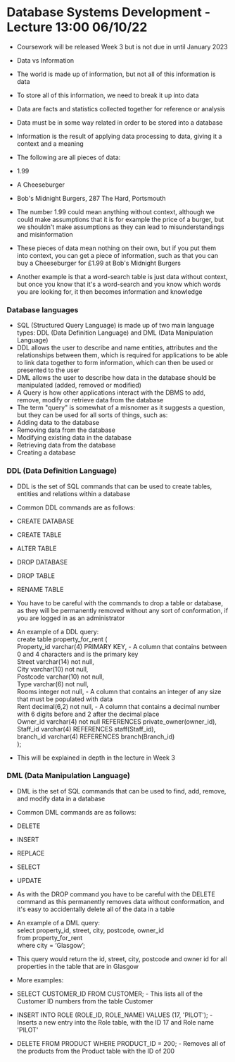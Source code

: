 # Database Systems Development - Lecture 13:00 06/10/22

- Coursework will be released Week 3 but is not due in until January 2023
  
- Data vs Information
 - The world is made up of information, but not all of this information is data
 - To store all of this information, we need to break it up into data
 - Data are facts and statistics collected together for reference or analysis
  - Data must be in some way related in order to be stored into a database
 - Information is the result of applying data processing to data, giving it a context and a meaning
 - The following are all pieces of data:
  - 1.99
  - A Cheeseburger
  - Bob's Midnight Burgers, 287 The Hard, Portsmouth
- The number 1.99 could mean anything without context, although we could make assumptions that it is for example the price of a burger, but we shouldn't make assumptions as they can lead to misunderstandings and misinformation
- These pieces of data mean nothing on their own, but if you put them into context, you can get a piece of information, such as that you can buy a Cheeseburger for £1.99 at Bob's Midnight Burgers
- Another example is that a word-search table is just data without context, but once you know that it's a word-search and you know which words you are looking for, it then becomes information and knowledge
  
### Database languages

- SQL (Structured Query Language) is made up of two main language types: DDL (Data Definition Language) and DML (Data Manipulation Language)
- DDL allows the user to describe and name entities, attributes and the relationships between them, which is required for applications to be able to link data together to form information, which can then be used or presented to the user
- DML allows the user to describe how data in the database should be manipulated (added, removed or modified)
- A Query is how other applications interact with the DBMS to add, remove, modify or retrieve data from the database
- The term "query" is somewhat of a misnomer as it suggests a question, but they can be used for all sorts of things, such as:
 - Adding data to the database
 - Removing data from the database
 - Modifying existing data in the database
 - Retrieving data from the database
 - Creating a database

### DDL (Data Definition Language)

- DDL is the set of SQL commands that can be used to create tables, entities and relations within a database
- Common DDL commands are as follows:
 - CREATE DATABASE
 - CREATE TABLE
 - ALTER TABLE
 - DROP DATABASE
 - DROP TABLE
 - RENAME TABLE
- You have to be careful with the commands to drop a table or database, as they will be permanently removed without any sort of conformation, if you are logged in as an administrator
  
- An example of a DDL query:  
  create table property_for_rent (  
    Property_id varchar(4) PRIMARY KEY, - A column that contains between 0 and 4 characters and is the primary key  
    Street varchar(14) not null,  
    City varchar(10) not null,  
    Postcode varchar(10) not null,  
    Type varchar(6) not null,  
    Rooms integer not null, - A column that contains an integer of any size that must be populated with data  
    Rent decimal(6,2) not null, - A column that contains a decimal number with 6 digits before and 2 after the decimal place  
    Owner_id varchar(4) not null REFERENCES private_owner(owner_id), 
    Staff_id varchar(4) REFERENCES staff(Staff_id),  
    branch_id varchar(4) REFERENCES branch(Branch_id)  
  );  
- This will be explained in depth in the lecture in Week 3

### DML (Data Manipulation Language)

- DML is the set of SQL commands that can be used to find, add, remove, and modify data in a database
- Common DML commands are as follows:
 - DELETE
 - INSERT
 - REPLACE
 - SELECT
 - UPDATE
- As with the DROP command you have to be careful with the DELETE command as this permanently removes data without conformation, and it's easy to accidentally delete all of the data in a table
  
- An example of a DML query:  
  select property_id, street, city, postcode, owner_id  
  from property_for_rent  
  where city = ‘Glasgow’;  
- This query would return the id, street, city, postcode and owner id for all properties in the table that are in Glasgow

- More examples:
 - SELECT CUSTOMER_ID FROM CUSTOMER; - This lists all of the Customer ID numbers from the table Customer
 - INSERT INTO ROLE (ROLE_ID, ROLE_NAME) VALUES (17, 'PILOT'); - Inserts a new entry into the Role table, with the ID 17 and Role name 'PILOT'
 - DELETE FROM PRODUCT WHERE PRODUCT_ID = 200; - Removes all of the products from the Product table with the ID of 200